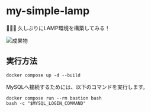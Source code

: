 # my-simple-lamp

👯👯👯 久しぶりにLAMP環境を構築してみる！  

![成果物](./fruit.gif)  

## 実行方法

```shell
docker compose up -d --build
```

MySQLへ接続するためには、以下のコマンドを実行します。  

```shell
docker compose run --rm bastion bash
bash -c "$MYSQL_LOGIN_COMMAND"
```
